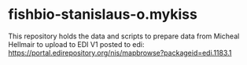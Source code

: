 # fishbio-stanislaus-o.mykiss
This repository holds the data and scripts to prepare data from Micheal Hellmair to upload to EDI 
V1 posted to edi: https://portal.edirepository.org/nis/mapbrowse?packageid=edi.1183.1
